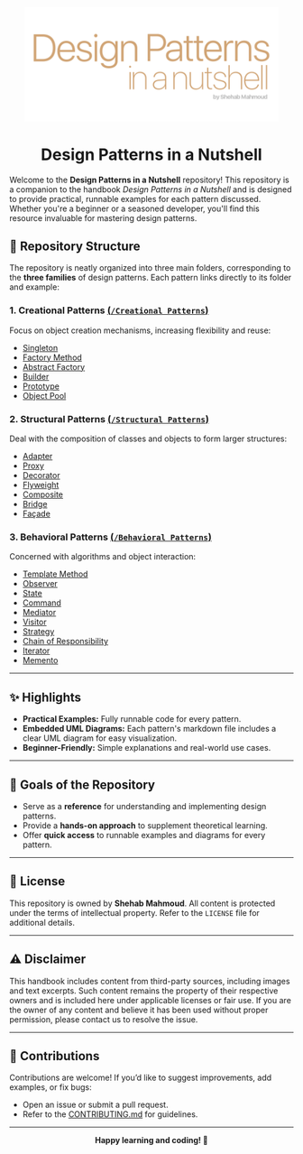 <div align='center'>
<a href="https://github.com/dizzydroid/DesignPatternsNutshell">
    <img alt="DesignPatternsNutshell Logo" src="headerimg.png" width="450">
</a>
  <h1>Design Patterns in a Nutshell</h1>
</div>

Welcome to the **Design Patterns in a Nutshell** repository! This repository is a companion to the handbook _Design Patterns in a Nutshell_ and is designed to provide practical, runnable examples for each pattern discussed. Whether you're a beginner or a seasoned developer, you'll find this resource invaluable for mastering design patterns.

## 📂 Repository Structure

The repository is neatly organized into three main folders, corresponding to the **three families** of design patterns. Each pattern links directly to its folder and example:

### **1. Creational Patterns** [(`/Creational Patterns`)](./Creational%20Patterns)
Focus on object creation mechanisms, increasing flexibility and reuse:
- [Singleton](./Creational%20Patterns/singleton)
- [Factory Method](./Creational%20Patterns/factory-method)
- [Abstract Factory](./Creational%20Patterns/abstract-factory)
- [Builder](./Creational%20Patterns/builder)
- [Prototype](./Creational%20Patterns/prototype)
- [Object Pool](./Creational%20Patterns/object-pool)

### **2. Structural Patterns** [(`/Structural Patterns`)](./Structural%20Patterns)
Deal with the composition of classes and objects to form larger structures:
- [Adapter](./Structural%20Patterns/adapter)
- [Proxy](./Structural%20Patterns/proxy)
- [Decorator](./Structural%20Patterns/decorator)
- [Flyweight](./Structural%20Patterns/flyweight)
- [Composite](./Structural%20Patterns/composite)
- [Bridge](./Structural%20Patterns/bridge)
- [Façade](./Structural%20Patterns/facade)

### **3. Behavioral Patterns** [(`/Behavioral Patterns`)](./Behavioral%20Patterns)
Concerned with algorithms and object interaction:
- [Template Method](./Behavioral%20Patterns/template-method)
- [Observer](./Behavioral%20Patterns/observer)
- [State](./Behavioral%20Patterns/state)
- [Command](./Behavioral%20Patterns/command)
- [Mediator](./Behavioral%20Patterns/mediator)
- [Visitor](./Behavioral%20Patterns/visitor)
- [Strategy](./Behavioral%20Patterns/strategy)
- [Chain of Responsibility](./Behavioral%20Patterns/chain-of-responsibility)
- [Iterator](./Behavioral%20Patterns/iterator)
- [Memento](./Behavioral%20Patterns/memento)

---

## ✨ Highlights

- **Practical Examples:** Fully runnable code for every pattern.
- **Embedded UML Diagrams:** Each pattern's markdown file includes a clear UML diagram for easy visualization.
- **Beginner-Friendly:** Simple explanations and real-world use cases.

---

## 🎯 Goals of the Repository

- Serve as a **reference** for understanding and implementing design patterns.
- Provide a **hands-on approach** to supplement theoretical learning.
- Offer **quick access** to runnable examples and diagrams for every pattern.

---

## 📜 License

This repository is owned by **Shehab Mahmoud**. All content is protected under the terms of intellectual property. Refer to the `LICENSE` file for additional details.

---

## ⚠ Disclaimer 
This handbook includes content from third-party sources, including images and text excerpts. 
Such content remains the property of their respective owners and is included here under 
applicable licenses or fair use. If you are the owner of any content and believe it has been 
used without proper permission, please contact us to resolve the issue.

---

## 🤝 Contributions

Contributions are welcome! If you’d like to suggest improvements, add examples, or fix bugs:
- Open an issue or submit a pull request.
- Refer to the [CONTRIBUTING.md](CONTRIBUTING.md) for guidelines.

---
<div align='center'>
  <b> Happy learning and coding! 🚀</b>
</div>
